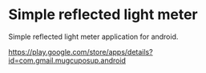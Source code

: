 Simple reflected light meter
=========================

Simple reflected light meter application for android.

https://play.google.com/store/apps/details?id=com.gmail.mugcuposup.android
